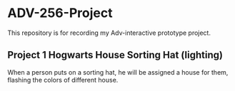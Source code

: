 # ADV-256-Project
This repository is for recording my Adv-interactive prototype project.  
## Project 1 Hogwarts House Sorting Hat (lighting)

When a person puts on a sorting hat, he will be assigned a house for them, flashing the colors of different house.


